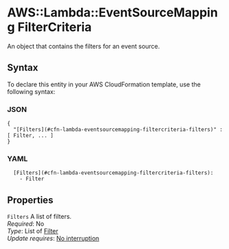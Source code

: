 # AWS::Lambda::EventSourceMapping FilterCriteria<a name="aws-properties-lambda-eventsourcemapping-filtercriteria"></a>

 An object that contains the filters for an event source\. 

## Syntax<a name="aws-properties-lambda-eventsourcemapping-filtercriteria-syntax"></a>

To declare this entity in your AWS CloudFormation template, use the following syntax:

### JSON<a name="aws-properties-lambda-eventsourcemapping-filtercriteria-syntax.json"></a>

```
{
  "[Filters](#cfn-lambda-eventsourcemapping-filtercriteria-filters)" : [ Filter, ... ]
}
```

### YAML<a name="aws-properties-lambda-eventsourcemapping-filtercriteria-syntax.yaml"></a>

```
  [Filters](#cfn-lambda-eventsourcemapping-filtercriteria-filters): 
    - Filter
```

## Properties<a name="aws-properties-lambda-eventsourcemapping-filtercriteria-properties"></a>

`Filters`  <a name="cfn-lambda-eventsourcemapping-filtercriteria-filters"></a>
 A list of filters\.   
*Required*: No  
*Type*: List of [Filter](aws-properties-lambda-eventsourcemapping-filter.md)  
*Update requires*: [No interruption](https://docs.aws.amazon.com/AWSCloudFormation/latest/UserGuide/using-cfn-updating-stacks-update-behaviors.html#update-no-interrupt)